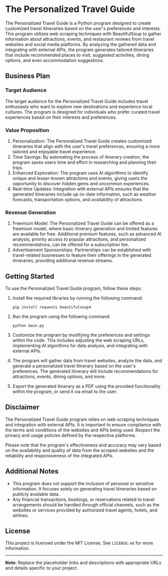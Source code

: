 # The Personalized Travel Guide

The Personalized Travel Guide is a Python program designed to create customized travel itineraries based on the user's preferences and interests. This program utilizes web scraping techniques with BeautifulSoup to gather information about attractions, events, and restaurant reviews from travel websites and social media platforms. By analyzing the gathered data and integrating with external APIs, the program generates tailored itineraries that include recommended places to visit, suggested activities, dining options, and even accommodation suggestions.

## Business Plan

### Target Audience
The target audience for the Personalized Travel Guide includes travel enthusiasts who want to explore new destinations and experience local cultures. The program is designed for individuals who prefer curated travel experiences based on their interests and preferences.

### Value Proposition
1. Personalization: The Personalized Travel Guide creates customized itineraries that align with the user's travel preferences, ensuring a more tailored and enjoyable travel experience.
2. Time Savings: By automating the process of itinerary creation, the program saves users time and effort in researching and planning their trips.
3. Enhanced Exploration: The program uses AI algorithms to identify unique and lesser-known attractions and events, giving users the opportunity to discover hidden gems and uncommon experiences.
4. Real-time Updates: Integration with external APIs ensures that the generated itineraries include up-to-date information, such as weather forecasts, transportation options, and availability of attractions.

### Revenue Generation
1. Freemium Model: The Personalized Travel Guide can be offered as a freemium model, where basic itinerary generation and limited features are available for free. Additional premium features, such as advanced AI analysis, priority access to popular attractions, and personalized recommendations, can be offered for a subscription fee.
2. Advertisement Sponsorships: Partnerships can be established with travel-related businesses to feature their offerings in the generated itineraries, providing additional revenue streams.

## Getting Started

To use the Personalized Travel Guide program, follow these steps:

1. Install the required libraries by running the following command:
   ```
   pip install requests beautifulsoup4
   ```

2. Run the program using the following command:
   ```
   python main.py
   ```

3. Customize the program by modifying the preferences and settings within the code. This includes adjusting the web scraping URLs, implementing AI algorithms for data analysis, and integrating with external APIs.

4. The program will gather data from travel websites, analyze the data, and generate a personalized travel itinerary based on the user's preferences. The generated itinerary will include recommendations for attractions, events, dining options, and more.

5. Export the generated itinerary as a PDF using the provided functionality within the program, or send it via email to the user.

## Disclaimer

The Personalized Travel Guide program relies on web scraping techniques and integration with external APIs. It is important to ensure compliance with the terms and conditions of the websites and APIs being used. Respect the privacy and usage policies defined by the respective platforms.

Please note that the program's effectiveness and accuracy may vary based on the availability and quality of data from the scraped websites and the reliability and responsiveness of the integrated APIs.

## Additional Notes

- This program does not support the inclusion of personal or sensitive information. It focuses solely on generating travel itineraries based on publicly available data.
- Any financial transactions, bookings, or reservations related to travel arrangements should be handled through official channels, such as the websites or services provided by authorized travel agents, hotels, and airlines.

## License

This project is licensed under the MIT License. See `LICENSE.md` for more information.

---
**Note**: Replace the placeholder links and descriptions with appropriate URLs and details specific to your project.
